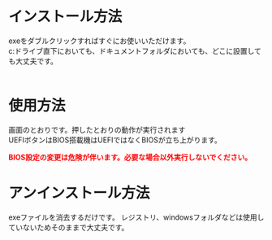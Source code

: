 <h1><b>
インストール方法
</b></h1>
  exeをダブルクリックすればすぐにお使いいただけます。<br />
  c:ドライブ直下においても、ドキュメントフォルダにおいても、どこに設置しても大丈夫です。<br /><br />

<h1><b>
使用方法
</b></h1>

  画面のとおりです。押したとおりの動作が実行されます　<br>
  UEFIボタンはBIOS搭載機はUEFIではなくBIOSが立ち上がります。<b>
  <p style="color: red;"> BIOS設定の変更は危険が伴います。必要な場合以外実行しないでください。</p></b>

  <h1><b>
アンインストール方法
</b></h1>

  exeファイルを消去するだけです。
  レジストリ、windowsフォルダなどは使用していないためそのままで大丈夫です。

